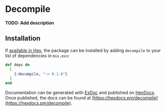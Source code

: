 # Decompile

**TODO: Add description**

## Installation

If [available in Hex](https://hex.pm/docs/publish), the package can be installed
by adding `decompile` to your list of dependencies in `mix.exs`:

```elixir
def deps do
  [
    {:decompile, "~> 0.1.0"}
  ]
end
```

Documentation can be generated with [ExDoc](https://github.com/elixir-lang/ex_doc)
and published on [HexDocs](https://hexdocs.pm). Once published, the docs can
be found at [https://hexdocs.pm/decompile](https://hexdocs.pm/decompile).

